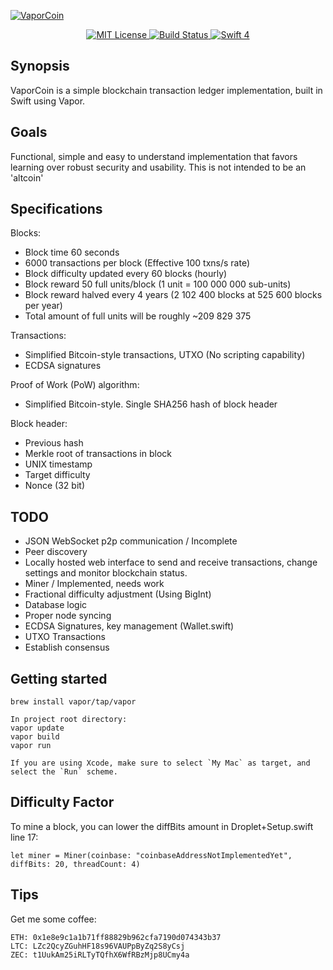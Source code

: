 [![VaporCoin](https://teensyimg.com/images/gL5iRKDbH4.jpg)](https://github.com/VKoskiv/VaporCoin)
<p align="center">
    <a href="LICENSE">
        <img src="http://img.shields.io/badge/license-MIT-brightgreen.svg" alt="MIT License">
    </a>
    <a href="https://travis-ci.org/vapor/api-template">
    	<img src="https://travis-ci.org/vapor/api-template.svg?branch=master" alt="Build Status">
    </a>
    <a href="https://swift.org">
        <img src="http://img.shields.io/badge/swift-4-brightgreen.svg" alt="Swift 4">
    </a>
</center>

## Synopsis

VaporCoin is a simple blockchain transaction ledger implementation, built in Swift using Vapor.

## Goals

Functional, simple and easy to understand implementation that favors learning over robust security and usability. This is not intended to be an 'altcoin'

## Specifications

Blocks:
- Block time 60 seconds
- 6000 transactions per block (Effective 100 txns/s rate)
- Block difficulty updated every 60 blocks (hourly)
- Block reward 50 full units/block (1 unit = 100 000 000 sub-units)
- Block reward halved every 4 years (2 102 400 blocks at 525 600 blocks per year)
- Total amount of full units will be roughly ~209 829 375

Transactions:
- Simplified Bitcoin-style transactions, UTXO (No scripting capability)
- ECDSA signatures

Proof of Work (PoW) algorithm:

- Simplified Bitcoin-style. Single SHA256 hash of block header

Block header: 
- Previous hash
- Merkle root of transactions in block
- UNIX timestamp
- Target difficulty
- Nonce (32 bit)

## TODO

- JSON WebSocket p2p communication / Incomplete
- Peer discovery
- Locally hosted web interface to send and receive transactions, change settings and monitor blockchain status.
- Miner / Implemented, needs work
- Fractional difficulty adjustment (Using BigInt)
- Database logic
- Proper node syncing
- ECDSA Signatures, key management (Wallet.swift)
- UTXO Transactions
- Establish consensus

## Getting started

    brew install vapor/tap/vapor
    
    In project root directory:
    vapor update
    vapor build 
    vapor run

	If you are using Xcode, make sure to select `My Mac` as target, and select the `Run` scheme.

## Difficulty Factor
   To mine a block, you can lower the diffBits amount in Droplet+Setup.swift line 17:
  
	let miner = Miner(coinbase: "coinbaseAddressNotImplementedYet", diffBits: 20, threadCount: 4)

## Tips
   Get me some coffee:

	ETH: 0x1e8e9c1a1b71ff88829b962cfa7190d074343b37
	LTC: LZc2QcyZGuhHF18s96VAUPpByZq2S8yCsj
	ZEC: t1UukAm25iRLTyTQfhX6WfRBzMjp8UCmy4a
